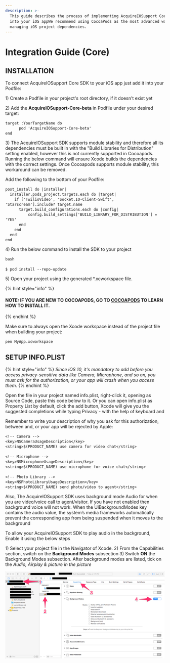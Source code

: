 ```yaml
---
description: >-
  This guide describes the process of implementing AcquireIOSupport Core SDK
  into your iOS appWe recommend using CocoaPods as the most advanced way of
  managing iOS project dependencies.
---
```


# Integration Guide \(Core\)

## INSTALLATION

To connect AcquireIOSupport Core SDK to your iOS app just add it into your Podfile:

1\) Create a Podfile in your project's root directory, if it doesn't exist yet

2\) Add the **AcquireIOSupport-Core-beta** in Podfile under your desired target:

```markup
target :YourTargetName do
      pod 'AcquireIOSupport-Core-beta'
end
```

3\) The AcquireIOSupport SDK supports module stability and therefore all its dependencies must be built in with the "Build Libraries for Distribution" setting enabled, however this is not currently supported in Cocoapods. Running the below command will ensure Xcode builds the dependencies with the correct settings. Once Cocoapods supports module stability, this workaround can be removed.

Add the following to the bottom of your Podfile:

```markup
post_install do |installer|
  installer.pods_project.targets.each do |target|
    if ['TwilioVideo', 'Socket.IO-Client-Swift', 'Starscream'].include? target.name
      target.build_configurations.each do |config|
          config.build_settings['BUILD_LIBRARY_FOR_DISTRIBUTION'] = 'YES'
      end
    end
  end
end
```

4\) Run the below command to install the SDK to your project

```markup
bash

$ pod install --repo-update
```

5\) Open your project using the generated \*.xcworkspace file.

{% hint style="info" %}
#### **NOTE:** IF YOU ARE NEW TO COCOAPODS, GO TO [COCOAPODS](https://cocoapods.org/) TO LEARN HOW TO INSTALL IT. <a id="note-if-you-are-new-to-cocoapods-go-to-cocoapods-to-learn-how-to-install-it"></a>
{% endhint %}

Make sure to always open the Xcode workspace instead of the project file when building your project:

```markup
pen MyApp.xcworkspace
```

## SETUP INFO.PLIST

{% hint style="info" %}
 _Since iOS 10, it's mandatory to add before you access privacy-sensitive data like Camera, Microphone, and so on, you must ask for the authorization, or your app will crash when you access them._
{% endhint %}

Open the file in your project named info.plist, right-click it, opening as Source Code, paste this code below to it. Or you can open info.plist as Property List by default, click the add button, Xcode will give you the suggested completions while typing Privacy - with the help of keyboard and 

Remember to write your description of  why you ask for this authorization, between and, or your app will be rejected by Apple:

```markup
<!-- Camera -->
<key>NSCameraUsageDescription</key>
<string>$(PRODUCT_NAME) use camera for video chat</string>

<!-- Microphone -->
<key>NSMicrophoneUsageDescription</key>
<string>$(PRODUCT_NAME) use microphone for voice chat</string>

<!-- Photo Library -->
<key>NSPhotoLibraryUsageDescription</key>
<string>$(PRODUCT_NAME) send photo/video to agent</string>
```

Also, The AcquireIOSupport SDK uses background mode Audio for when you are video/voice call to agent/visitor. If you have not enabled then background voice will not work. When the UIBackgroundModes key contains the audio value, the system’s media frameworks automatically prevent the corresponding app from being suspended when it moves to the background

To allow your AcquireIOSupport SDK to play audio in the background, Enable it using the below steps

1\) Select your project file in the Navigator of Xcode. 2\) From the Capabilities section, switch on the **Background Modes** subsection 3\) Switch **ON** the Background Modes subsection. After background modes are listed, tick on the _Audio, Airplay & picture in the picture_

![](../../../.gitbook/assets/new_enablebackgroundcapability.png)

